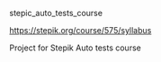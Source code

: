 stepic_auto_tests_course

https://stepik.org/course/575/syllabus

Project for Stepik Auto tests course
